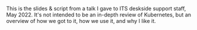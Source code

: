 This is the slides & script from a talk I gave to ITS deskside support staff, May 2022. It's not intended to be an in-depth review of Kubernetes, but an overview of how we got to it, how we use it, and why I like it.
